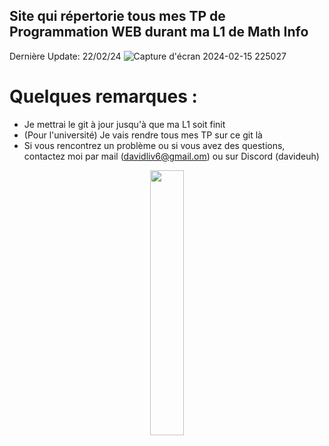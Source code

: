 ## Site qui répertorie tous mes TP de Programmation WEB durant ma L1 de Math Info
Dernière Update: 22/02/24
![Capture d'écran 2024-02-15 225027](https://github.com/LutreUWU/S1-WEB/assets/126251020/b644e351-6eed-4d4a-914a-1389f29c28a5)


# Quelques remarques :
+ Je mettrai le git à jour jusqu'à que ma L1 soit finit
+ (Pour l'université) Je vais rendre tous mes TP sur ce git là
+ Si vous rencontrez un problème ou si vous avez des questions, contactez moi par mail (davidliv6@gmail.om) ou sur Discord (davideuh)
 




<p align="center" width="100%">
    <img width="33%" src="https://github.com/LutreUWU/My-new-website/assets/126251020/0d4388c3-2714-457d-880b-18e2e70c68e4"> 
</p>
